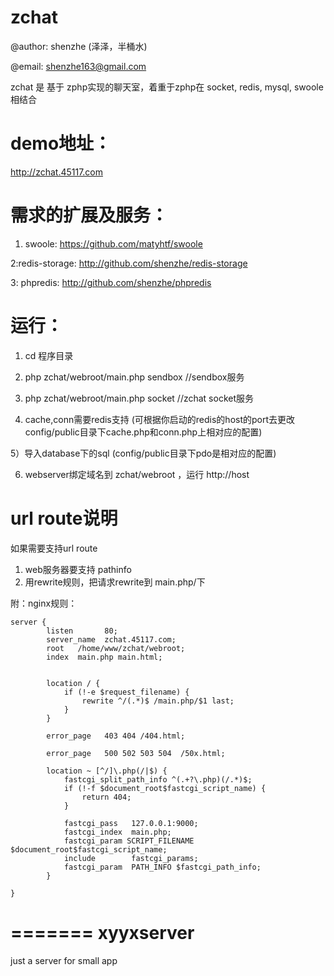 zchat
====

@author: shenzhe (泽泽，半桶水)

@email: shenzhe163@gmail.com

zchat 是 基于 zphp实现的聊天室，着重于zphp在 socket, redis, mysql, swoole相结合

demo地址：
========
 http://zchat.45117.com


需求的扩展及服务：
=========

1) swoole: https://github.com/matyhtf/swoole

2:redis-storage: http://github.com/shenzhe/redis-storage

3: phpredis: http://github.com/shenzhe/phpredis

运行：
======

1) cd 程序目录

2) php zchat/webroot/main.php sendbox   //sendbox服务

3) php zchat/webroot/main.php socket    //zchat socket服务

4) cache,conn需要redis支持 (可根据你启动的redis的host的port去更改config/public目录下cache.php和conn.php上相对应的配置)

5）导入database下的sql         (config/public目录下pdo是相对应的配置)

6) webserver绑定域名到 zchat/webroot ，运行 http://host


url route说明
============

如果需要支持url route

1)   web服务器要支持 pathinfo
2)   用rewrite规则，把请求rewrite到 main.php/下

附：nginx规则：

	server {
	        listen       80;
	        server_name  zchat.45117.com;
	        root   /home/www/zchat/webroot;    
	        index  main.php main.html;


	        location / {                                    
	            if (!-e $request_filename) {
	                rewrite ^/(.*)$ /main.php/$1 last;
	            }
	        }

	        error_page   403 404 /404.html;

	        error_page   500 502 503 504  /50x.html;

	        location ~ [^/]\.php(/|$) {
	            fastcgi_split_path_info ^(.+?\.php)(/.*)$;                     
	            if (!-f $document_root$fastcgi_script_name) {
	                return 404;
	            }

	            fastcgi_pass   127.0.0.1:9000;
	            fastcgi_index  main.php;
	            fastcgi_param SCRIPT_FILENAME $document_root$fastcgi_script_name;
	            include        fastcgi_params;
	            fastcgi_param  PATH_INFO $fastcgi_path_info;
	        }

	}
=======
xyyxserver
==========

just a server for small app
